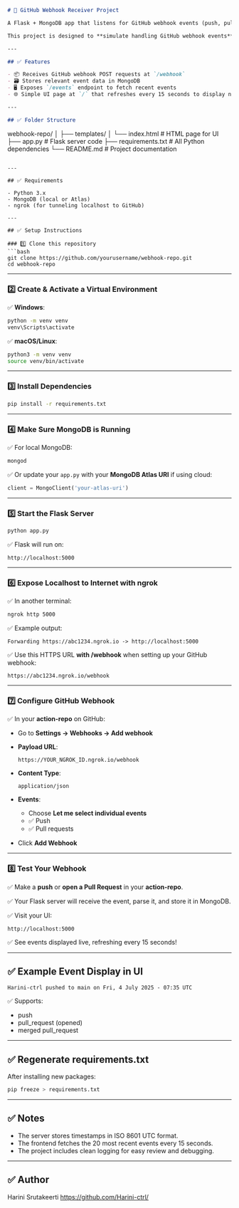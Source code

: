 
```markdown
# 🚀 GitHub Webhook Receiver Project

A Flask + MongoDB app that listens for GitHub webhook events (push, pull request, merge), stores them in a database, and displays them in a live-updating UI.  

This project is designed to **simulate handling GitHub webhook events** as part of the assignment.

---

## ✅ Features

- 📦 Receives GitHub webhook POST requests at `/webhook`
- 🗃️ Stores relevant event data in MongoDB
- 🖥️ Exposes `/events` endpoint to fetch recent events
- 🌐 Simple UI page at `/` that refreshes every 15 seconds to display new events

---

## ✅ Folder Structure

```

webhook-repo/
│
├── templates/
│   └── index.html         # HTML page for UI
├── app.py                 # Flask server code
├── requirements.txt       # All Python dependencies
└── README.md              # Project documentation

````

---

## ✅ Requirements

- Python 3.x
- MongoDB (local or Atlas)
- ngrok (for tunneling localhost to GitHub)

---

## ✅ Setup Instructions

### 1️⃣ Clone this repository
```bash
git clone https://github.com/yourusername/webhook-repo.git
cd webhook-repo
````

---

### 2️⃣ Create & Activate a Virtual Environment

✅ **Windows**:

```bash
python -m venv venv
venv\Scripts\activate
```

✅ **macOS/Linux**:

```bash
python3 -m venv venv
source venv/bin/activate
```

---

### 3️⃣ Install Dependencies

```bash
pip install -r requirements.txt
```

---

### 4️⃣ Make Sure MongoDB is Running

✅ For local MongoDB:

```bash
mongod
```

✅ Or update your `app.py` with your **MongoDB Atlas URI** if using cloud:

```python
client = MongoClient('your-atlas-uri')
```

---

### 5️⃣ Start the Flask Server

```bash
python app.py
```

✅ Flask will run on:

```
http://localhost:5000
```

---

### 6️⃣ Expose Localhost to Internet with ngrok

✅ In another terminal:

```bash
ngrok http 5000
```

✅ Example output:

```
Forwarding https://abc1234.ngrok.io -> http://localhost:5000
```

✅ Use this HTTPS URL **with /webhook** when setting up your GitHub webhook:

```
https://abc1234.ngrok.io/webhook
```

---

### 7️⃣ Configure GitHub Webhook

✅ In your **action-repo** on GitHub:

* Go to **Settings → Webhooks → Add webhook**
* **Payload URL**:

  ```
  https://YOUR_NGROK_ID.ngrok.io/webhook
  ```
* **Content Type**:

  ```
  application/json
  ```
* **Events**:

  * Choose **Let me select individual events**
  * ✅ Push
  * ✅ Pull requests
* Click **Add Webhook**

---

### 8️⃣ Test Your Webhook

✅ Make a **push** or **open a Pull Request** in your **action-repo**.

✅ Your Flask server will receive the event, parse it, and store it in MongoDB.

✅ Visit your UI:

```
http://localhost:5000
```

✅ See events displayed live, refreshing every 15 seconds!

---

## ✅ Example Event Display in UI

```
Harini-ctrl pushed to main on Fri, 4 July 2025 - 07:35 UTC
```

✅ Supports:

* push
* pull\_request (opened)
* merged pull\_request

---

## ✅ Regenerate requirements.txt

After installing new packages:

```bash
pip freeze > requirements.txt
```

---

## ✅ Notes

* The server stores timestamps in ISO 8601 UTC format.
* The frontend fetches the 20 most recent events every 15 seconds.
* The project includes clean logging for easy review and debugging.

---

## ✅ Author

Harini Srutakeerti
https://github.com/Harini-ctrl/

